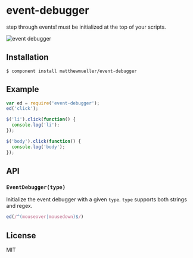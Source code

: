 
# event-debugger

  step through events! must be initialized at the top of your scripts.

  ![event debugger](http://i.cloudup.com/fcMq5mY4Sd.png)

## Installation

    $ component install matthewmueller/event-debugger

## Example

```js
var ed = require('event-debugger');
ed('click');

$('li').click(function() {
  console.log('li');
});

$('body').click(function() {
  console.log('body');
});
```

## API

### `EventDebugger(type)`

Initialize the event debugger with a given `type`. `type` supports both strings and regex.

```js
ed(/^(mouseover|mousedown)$/)
```

## License

  MIT
